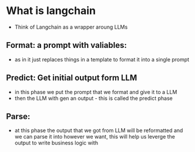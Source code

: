 # What is langchain

- Think of Langchain as a wrapper aroung LLMs

## Format: a prompt with valiables:

- as in it just replaces things in a template to format it into a single prompt

## Predict: Get initial output form LLM

- in this phase we put the prompt that we format and give it to a LLM
- then the LLM with gen an output - this is called the predict phase

## Parse:

- at this phase the output that we got from LLM will be reformatted and we can parse it into however we want, this will help us leverge the output to write business logic with
